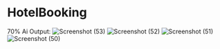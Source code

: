 # HotelBooking
70% Ai
Output:
![Screenshot (53)](https://github.com/user-attachments/assets/71c54270-eeac-4298-a420-dea1f33b01bf)
![Screenshot (52)](https://github.com/user-attachments/assets/a913ccac-4278-42ac-b7c7-84f601cea87d)
![Screenshot (51)](https://github.com/user-attachments/assets/41bb0f97-2445-4ec4-bdfb-9017f5ab2788)
![Screenshot (50)](https://github.com/user-attachments/assets/0ebf611b-623e-42c4-95b7-e4dda2b460d6)
